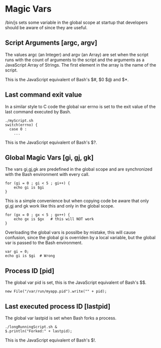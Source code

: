 # Magic Vars

/bin/js sets some variable in the global scope at startup that developers should be aware of since they are useful.

## Script Arguments [argc, argv]

The values argc (an Integer) and argv (an Array) are set when the script runs with the count of arguments to the script and the arguments as a JavaScript Array of Strings.  The first element in the array is the name of the script.

This is the JavaScript equivalent of Bash's $#, $0 $@ and $*.

## Last command exit value

In a similar style to C code the global var errno is set to the exit value of the last command executed by Bash.

    ./myScript.sh
    switch(errno) {
      case 0 :
        ...

This is the JavaScript equivalent of Bash's $?.


## Global Magic Vars [gi, gj, gk]

The vars gi,gj,gk are predefined in the global scope and are synchronized with the Bash environment with every call.

    for (gi = 0 ; gi < 5 ; gi++) {
        echo gi is $gi
    }

This is a simple convenience but when copying code be aware that only gi,gj and gk work like this and only in the global scope.

    for (gx = 0 ; gx < 5 ; gx++) {
        echo gx is $gx   # this will NOT work
    }

Overloading the global vars is possilbe by mistake, this will cause confusion, since the global gi is overriden by a local variable, but the global var is passed to the Bash environment.

    var gi = 0;     
    echo gi is $gi  # Wrong 
    
## Process ID [pid]

The global var pid is set, this is the JavaScript equivalent of Bash's $$.

    new File("/var/run/myapp.pid").write("" + pid);

## Last executed process ID [lastpid]

The global var lastpid is set when Bash forks a process.

    ./longRunningScript.sh &
    $.println("Forked:" + lastpid);

This is the JavaScript equivalent of Bash's $!.



